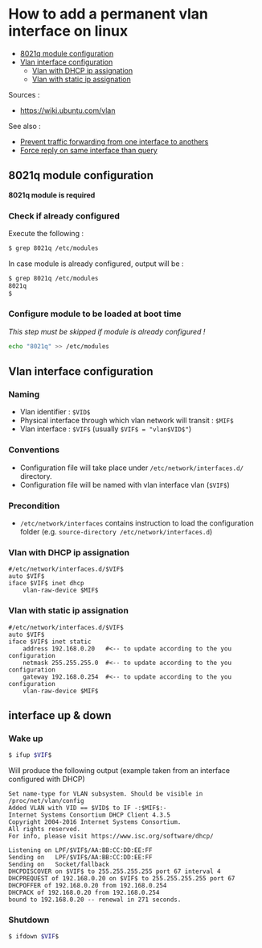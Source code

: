 # How to add a permanent vlan interface on linux

 * [8021q module configuration](#8021q-module)
 * [Vlan interface configuration](#vlan-interface)
   * [Vlan with DHCP ip assignation](#vlan-interface-dhcp)
   * [Vlan with static ip assignation](#vlan-interface-static)
   
   
Sources :
 * https://wiki.ubuntu.com/vlan

See also : 
 * [Prevent traffic forwarding from one interface to anothers](../../iptable/doc/drop_forwarding_between_interfaces.md)
 * [Force reply on same interface than query](../../routing/doc/force_reply_on_same_interface.md)
 
<a name="8021q-module"></a>
## 8021q module configuration
**8021q module is required**

### Check if already configured
Execute the following : 
```bash
$ grep 8021q /etc/modules
```
In case module is already configured, output will be : 
```bash
$ grep 8021q /etc/modules
8021q
$
```

### Configure module to be loaded at boot time

_This step must be skipped if module is already configured !_

```bash
echo "8021q" >> /etc/modules
```

<a name="vlan-interface"></a>
## Vlan interface configuration
### Naming
 - Vlan identifier : `$VID$`
 - Physical interface through which vlan network will transit : `$MIF$`
 - Vlan interface : `$VIF$` (usually `$VIF$ = "vlan$VID$"`)
 
### Conventions
* Configuration file will take place under `/etc/network/interfaces.d/` directory.
* Configuration file will be named with vlan interface vlan (`$VIF$`)

### Precondition
* `/etc/network/interfaces` contains instruction to load the configuration folder (e.g. `source-directory /etc/network/interfaces.d`)

<a name="vlan-interface-dhcp"></a>
### Vlan with DHCP ip assignation
```
#/etc/network/interfaces.d/$VIF$
auto $VIF$
iface $VIF$ inet dhcp
    vlan-raw-device $MIF$
```

<a name="vlan-interface-static"></a>
### Vlan with static ip assignation
```
#/etc/network/interfaces.d/$VIF$
auto $VIF$
iface $VIF$ inet static
    address 192.168.0.20   #<-- to update according to the you configuration
    netmask 255.255.255.0  #<-- to update according to the you configuration
    gateway 192.168.0.254  #<-- to update according to the you configuration
    vlan-raw-device $MIF$
```

## interface up & down

### Wake up 
```bash
$ ifup $VIF$
```
Will produce the following output (example taken from an interface configured with DHCP)
```
Set name-type for VLAN subsystem. Should be visible in /proc/net/vlan/config
Added VLAN with VID == $VID$ to IF -:$MIF$:-
Internet Systems Consortium DHCP Client 4.3.5
Copyright 2004-2016 Internet Systems Consortium.
All rights reserved.
For info, please visit https://www.isc.org/software/dhcp/

Listening on LPF/$VIF$/AA:BB:CC:DD:EE:FF
Sending on   LPF/$VIF$/AA:BB:CC:DD:EE:FF
Sending on   Socket/fallback
DHCPDISCOVER on $VIF$ to 255.255.255.255 port 67 interval 4
DHCPREQUEST of 192.168.0.20 on $VIF$ to 255.255.255.255 port 67
DHCPOFFER of 192.168.0.20 from 192.168.0.254
DHCPACK of 192.168.0.20 from 192.168.0.254
bound to 192.168.0.20 -- renewal in 271 seconds.
```

### Shutdown
```bash
$ ifdown $VIF$
```
